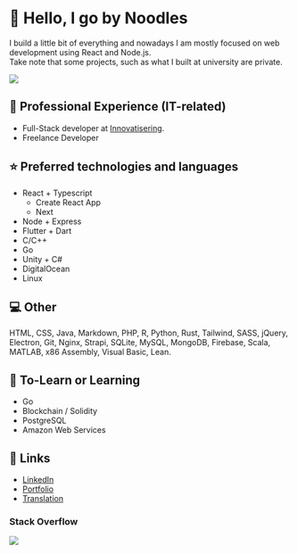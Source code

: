 # :wave: Hello, I go by Noodles 
I build a little bit of everything and nowadays I am mostly focused on web development using React and Node.js. <br>Take note that some projects, such as what I built at university are private.

![](http://github-profile-summary-cards.vercel.app/api/cards/profile-details?username=callmenoodles&theme=tokyonight) 

## :briefcase: Professional Experience (IT-related)
- Full-Stack developer at [Innovatisering](https://innovatisering.nl).
- Freelance Developer

## :star: Preferred technologies and languages
- React + Typescript
  - Create React App
  - Next
- Node + Express
- Flutter + Dart
- C/C++
- Go
- Unity + C#
- DigitalOcean
- Linux

## :computer: Other
HTML, CSS, Java, Markdown, PHP, R, Python, Rust, Tailwind, SASS, jQuery, Electron, Git, Nginx, Strapi, SQLite, MySQL, MongoDB, Firebase, Scala, MATLAB, x86 Assembly, Visual Basic, Lean.

## :book: To-Learn or Learning
- Go
- Blockchain / Solidity
- PostgreSQL
- Amazon Web Services

## :link: Links
- [LinkedIn](https://www.linkedin.com/in/callmenoodles/)
- [Portfolio](https://noodles.services)
- [Translation](https://translation.noodles.services)

### Stack Overflow
![](https://github-readme-stackoverflow.vercel.app/?userID=5698355&theme=dark&layout=compact)
